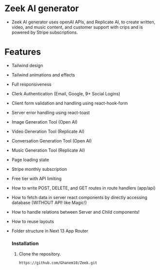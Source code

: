 # Zeek AI generator 

* Zeek AI generator uses openAI APIs, and Replicate AI, to create written, video, and music content, and customer support with crips and is powered by Stripe subscriptions.


# Features
- Tailwind design
- Tailwind animations and effects
- Full responsiveness
- Clerk Authentication (Email, Google, 9+ Social Logins)
- Client form validation and handling using react-hook-form
- Server error handling using react-toast
- Image Generation Tool (Open AI)
- Video Generation Tool (Replicate AI)
- Conversation Generation Tool (Open AI)
- Music Generation Tool (Replicate AI)
- Page loading state
- Stripe monthly subscription
- Free tier with API limiting
- How to write POST, DELETE, and GET routes in route handlers (app/api)
- How to fetch data in server react components by directly accessing database (WITHOUT API! like Magic!)
- How to handle relations between Server and Child components!
- How to reuse layouts
- Folder structure in Next 13 App Router

  ### Installation
    1. Clone the repository.

           https://github.com/Ghanem10/Zeek.git
